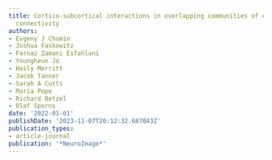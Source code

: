 ```yaml
---
title: Cortico-subcortical interactions in overlapping communities of edge functional
  connectivity
authors:
- Evgeny J Chumin
- Joshua Faskowitz
- Farnaz Zamani Esfahlani
- Youngheun Jo
- Haily Merritt
- Jacob Tanner
- Sarah A Cutts
- Maria Pope
- Richard Betzel
- Olaf Sporns
date: '2022-01-01'
publishDate: '2023-11-07T20:12:32.687043Z'
publication_types:
- article-journal
publication: '*NeuroImage*'
---
```

